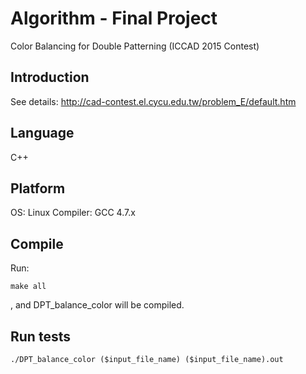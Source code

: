 # Algorithm - Final Project
Color Balancing for Double Patterning (ICCAD 2015 Contest)

## Introduction
See details: http://cad-contest.el.cycu.edu.tw/problem_E/default.htm

## Language
C++

## Platform
OS: Linux
Compiler: GCC 4.7.x

## Compile
Run:
```
make all
```
, and DPT_balance_color will be compiled.

## Run tests
```
./DPT_balance_color ($input_file_name) ($input_file_name).out
```
